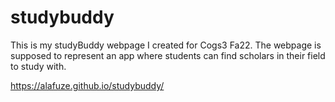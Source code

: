 # studybuddy

This is my studyBuddy webpage I created for Cogs3 Fa22. The webpage is supposed to represent an app where students can find scholars in their field to study with.

https://alafuze.github.io/studybuddy/
